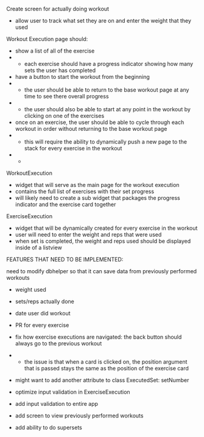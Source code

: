 Create screen for actually doing workout
- allow user to track what set they are on and enter the weight that they used


Workout Execution page should:
- show a list of all of the exercise
- - each exercise should have a progress indicator showing how many sets the user has completed
- have a button to start the workout from the beginning
- - the user should be able to return to the base workout page at any time to see there overall progress
- - the user should also be able to start at any point in the workout by clicking on one of the exercises
- once on an exercise, the user should be able to cycle through each workout in order without returning to the base workout page
- - this will require the ability to dynamically push a new page to the stack for every exercise in the workout
- - 

WorkoutExecution
- widget that will serve as the main page for the workout execution
- contains the full list of exercises with their set progress
- will likely need to create a sub widget that packages the progress indicator and the exercise card together

ExerciseExecution
- widget that will be dynamically created for every exercise in the workout
- user will need to enter the weight and reps that were used
- when set is completed, the weight and reps used should be displayed inside of a listview


FEATURES THAT NEED TO BE IMPLEMENTED:

need to modify dbhelper so that it can save data from previously performed workouts
- weight used
- sets/reps actually done
- date user did workout
- PR for every exercise



- fix how exercise executions are navigated: the back button should always go to the previous workout
- - the issue is that when a card is clicked on, the position argument that is passed stays the same as the position of the
    exercise card

- might want to add another attribute to class ExecutedSet: setNumber
- optimize input validation in ExerciseExecution
- add input validation to entire app
- add screen to view previously performed workouts
- add ability to do supersets